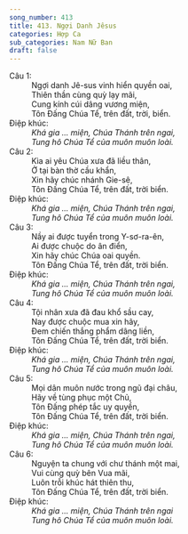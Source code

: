 ```yaml
---
song_number: 413
title: 413. Ngợi Danh Jêsus
categories: Hợp Ca
sub_categories: Nam Nữ Ban
draft: false
---
```

<dl><dt>Câu 1:</dt><dd data-verse="1">Ngợi danh Jê-sus vinh hiển quyền oai, <br/>Thiên thần cùng quỳ lạy mãi, <br/>Cung kính cúi dâng vương miện, <br/>Tôn Đấng Chúa Tể, trên đất, trời, biển. </dd><dt>Điệp khúc:</dt><dd data-chorus="1"><em>Khá gia ... miện, Chúa Thánh trên ngai, <br/>Tung hô Chúa Tể của muôn muôn loài. </em></dd><dt>Câu 2:</dt><dd data-verse="2">Kìa ai yêu Chúa xưa đã liều thân, <br/>Ở tại bàn thờ cầu khẩn, <br/>Xin hãy chúc nhánh Gie-sê, <br/>Tôn Đấng Chúa Tể, trên đất, trời biển. </dd><dt>Điệp khúc:</dt><dd data-chorus="1"><em>Khá gia ... miện, Chúa Thánh trên ngai, <br/>Tung hô Chúa Tể của muôn muôn loài. </em></dd><dt>Câu 3:</dt><dd data-verse="3">Nầy ai được tuyển trong Y-sơ-ra-ên, <br/>Ai được chuộc do ân điển, <br/>Xin hãy chúc Chúa oai quyền. <br/>Tôn Đấng Chúa Tể, trên đất, trời biển. </dd><dt>Điệp khúc:</dt><dd data-chorus="1"><em>Khá gia ... miện, Chúa Thánh trên ngai, <br/>Tung hô Chúa Tể của muôn muôn loài. </em></dd><dt>Câu 4:</dt><dd data-verse="4">Tội nhân xưa đã đau khổ sầu cay, <br/>Nay được chuộc mua xin hãy, <br/>Đem chiến thắng phẩm dâng liền, <br/>Tôn Đấng Chúa Tể, trên đất, trời biển. </dd><dt>Điệp khúc:</dt><dd data-chorus="1"><em>Khá gia ... miện, Chúa Thánh trên ngai, <br/>Tung hô Chúa Tể của muôn muôn loài. </em></dd><dt>Câu 5:</dt><dd data-verse="5">Mọi dân muôn nước trong ngũ đại châu, <br/>Hãy về tùng phục một Chủ, <br/>Tôn Đấng phép tắc uy quyền, <br/>Tôn Đấng Chúa Tể, trên đất, trời biển. </dd><dt>Điệp khúc:</dt><dd data-chorus="1"><em>Khá gia ... miện, Chúa Thánh trên ngai, <br/>Tung hô Chúa Tể của muôn muôn loài. </em></dd><dt>Câu 6:</dt><dd data-verse="6">Nguyện ta chung với chư thánh một mai, <br/>Vui cùng quỳ bên Vua mãi, <br/>Luôn trỗi khúc hát thiên thu, <br/>Tôn Đấng Chúa Tể, trên đất, trời biển. </dd><dt>Điệp khúc:</dt><dd data-chorus="1"><em>Khá gia ... miện, Chúa Thánh trên ngai <br/>Tung hô Chúa Tể của muôn muôn loài. </em></dd></dl>